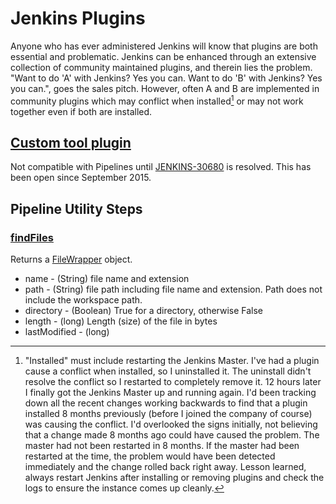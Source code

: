 # Jenkins Plugins

Anyone who has ever administered Jenkins will know that plugins are both essential and problematic. Jenkins can be enhanced through an extensive collection of community maintained plugins, and therein lies the problem. "Want to do 'A' with Jenkins? Yes you can. Want to do 'B' with Jenkins? Yes you can.", goes the sales pitch. However, often A and B are implemented in community plugins which may conflict when installed[^1] or may not work together even if both are installed. 

## [Custom tool plugin](https://wiki.jenkins.io/display/JENKINS/Custom+Tools+Plugin)
Not compatible with Pipelines until [JENKINS-30680](https://issues.jenkins-ci.org/browse/JENKINS-30680) is resolved. This has been open since September 2015.

[^1]: 
    "Installed" must include restarting the Jenkins Master. I've had a plugin cause a conflict when installed, so I uninstalled it. The uninstall didn't resolve the conflict so I restarted to completely remove it. 12 hours later I finally got the Jenkins Master up and running again. I'd been tracking down all the recent changes working backwards to find that a plugin installed 8 months previously (before I joined the company of course) was causing the conflict. I'd overlooked the signs initially, not believing that a change made 8 months ago could have caused the problem. The master had not been restarted in 8 months. If the master had been restarted at the time, the problem would have been detected immediately and the change rolled back right away. Lesson learned, always restart Jenkins after installing or removing plugins and check the logs to ensure the instance comes up cleanly. 

## Pipeline Utility Steps

### [findFiles](https://jenkins.io/doc/pipeline/steps/pipeline-utility-steps/#findfiles-find-files-in-the-workspace)

Returns a [FileWrapper](https://javadoc.jenkins.io/plugin/pipeline-utility-steps/org/jenkinsci/plugins/pipeline/utility/steps/fs/FileWrapper.html) object.

* name - (String) file name and extension
* path - (String) file path including file name and extension. Path does not include the workspace path. 
* directory - (Boolean) True for a directory, otherwise False
* length - (long) Length (size) of the file in bytes
* lastModified - (long) 

